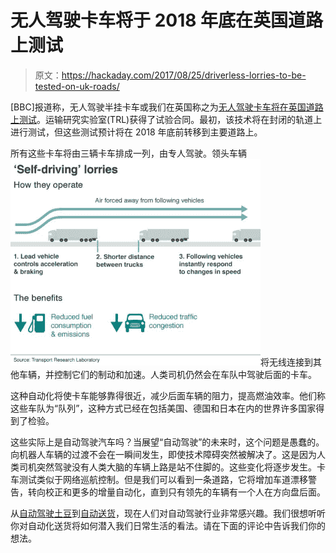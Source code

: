 # 无人驾驶卡车将于 2018 年底在英国道路上测试

> 原文：<https://hackaday.com/2017/08/25/driverless-lorries-to-be-tested-on-uk-roads/>

[BBC]报道称，无人驾驶半挂卡车或我们在英国称之为[无人驾驶卡车将在英国道路上测试](http://www.bbc.co.uk/news/technology-41038220)。运输研究实验室(TRL)获得了试验合同。最初，该技术将在封闭的轨道上进行测试，但这些测试预计将在 2018 年底前转移到主要道路上。

所有这些卡车将由三辆卡车排成一列，由专人驾驶。领头车辆![](img/7454ca935f6cf428d7ec6532a15e31b7.png)将无线连接到其他车辆，并控制它们的制动和加速。人类司机仍然会在车队中驾驶后面的卡车。

这种自动化将使卡车能够靠得很近，减少后面车辆的阻力，提高燃油效率。他们称这些车队为“队列”，这种方式已经在包括美国、德国和日本在内的世界许多国家得到了检验。

这些实际上是自动驾驶汽车吗？当展望“自动驾驶”的未来时，这个问题是愚蠢的。向机器人车辆的过渡不会在一瞬间发生，即使技术障碍突然被解决了。这是因为人类司机突然驾驶没有人类大脑的车辆上路是站不住脚的。这些变化将逐步发生。卡车测试类似于网络巡航控制。但是我们可以看到一条道路，它将增加车道漂移警告，转向校正和更多的增量自动化，直到只有领先的车辆有一个人在方向盘后面。

从[自动驾驶土豆](https://hackaday.com/2017/06/22/self-driving-potato-hits-the-road/)到[自动送货](https://hackaday.com/2016/11/23/automate-the-freight-robotic-deliveries-are-on-the-way/)，现在人们对自动驾驶行业非常感兴趣。我们很想听听你对自动化送货将如何潜入我们日常生活的看法。请在下面的评论中告诉我们你的想法。